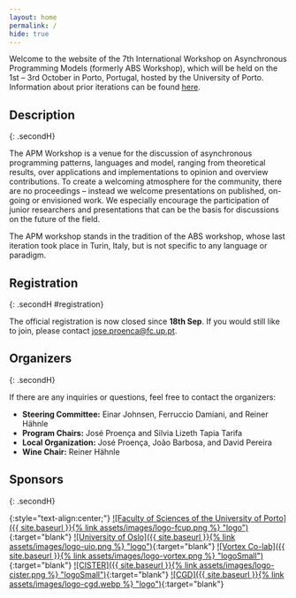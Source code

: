 ```yaml
---
layout: home
permalink: /
hide: true
---
```


Welcome to the website of the 7th International Workshop on Asynchronous Programming Models (formerly ABS Workshop), which will be held on the 1st – 3rd October in Porto, Portugal, hosted by the University of Porto. Information about prior iterations can be found [here](https://abs-models.org/publications/).


## Description
{: .secondH}

The APM Workshop is a venue for the discussion of asynchronous programming patterns, languages and model, ranging from theoretical results, over applications and implementations to opinion and overview contributions. To create a welcoming atmosphere for the community, there are no proceedings – instead we welcome presentations on published, on-going or envisioned work. We especially encourage the participation of junior researchers and presentations that can be the basis for discussions on the future of the field.

The APM workshop stands in the tradition of the ABS workshop, whose last iteration took place in Turin, Italy, but is not specific to any language or paradigm.

## Registration
{: .secondH #registration}

<!-- The official registration and prices are not yet available. However, we invite you to submit the pre-registration form without any commitment, to help us organising this event. -->

The official registration is now closed since __18th Sep__. If you would still like to join, please contact jose.proenca@fc.up.pt.

<!--
There will be no reviewing, but attendance is subject to approval by the organizers. If you previously filled the pre-registration form, this will replace your previous information, keeping the title and abstract unchanged when left empty.

 - [Pre-registration form](https://forms.gle/Wny3pB9sGV8eonwu5)

 - [Final Registration form](https://forms.gle/AQSoqceYgN14T6G46)

The registration prices are listed below:

 - Basic (includes 3 lunches, 110€)
 - Standard (basic + a social dinner on Wednesday, 150€)
 - Regular (basic + a  social event on Thursday evening, 180€)
 - Full (standard + a social event on Thursday evening, 230€)

-->

<!--
## Venue
{: .secondH}

The workshop will be held at the University of Porto, located at the centre of the beautiful city of Porto. More concrete details will be provided later.
 -->


## Organizers
{: .secondH}

If there are any inquiries or questions, feel free to contact the organizers:

<!-- General Organization: José Proença -->

- __Steering Committee:__ Einar Johnsen, Ferruccio Damiani, and Reiner Hähnle
- __Program Chairs:__ José Proença and Silvia Lizeth Tapia Tarifa
- __Local Organization:__  José Proença, João Barbosa, and David Pereira
- __Wine Chair:__ Reiner Hähnle

## Sponsors
{: .secondH}

{:style="text-align:center;"}
[![Faculty of Sciences of the University of Porto]({{ site.baseurl }}{% link assets/images/logo-fcup.png %} "logo")](https://fc.up.pt/){:target="blank"}
[![University of Oslo]({{ site.baseurl }}{% link assets/images/logo-uio.png %} "logo")](https://www.uio.no/english/){:target="blank"}
[![Vortex Co-lab]({{ site.baseurl }}{% link assets/images/logo-vortex.png %} "logoSmall")](https://www.vortex-colab.com/){:target="blank"}
[![CISTER]({{ site.baseurl }}{% link assets/images/logo-cister.png %} "logoSmall")](https://www.cister-labs.pt/){:target="blank"}
[![CGD]({{ site.baseurl }}{% link assets/images/logo-cgd.webp %} "logo")](https://www.cgd.pt/){:target="blank"}


<!--

{:style="text-align:center;"}
[![DMAT logo]({{ site.baseurl }}{###% link assets/dmat-logo.png %} "logo")](https://mat.ua.pt){:target="blank"}
[![CIDMA logo]({{ site.baseurl }}{###% link assets/cidma_logo.jpeg %} "logo")](https://cidma.ua.pt){:target="blank"}
[![logo]({{ site.baseurl }}{###% link assets/FCT_logo.png %} "logoSmall")](https://www.fct.pt/){:target="blank"}
[![logo]({{ site.baseurl }}{###% link assets/images/springer-logo-black-and-white.png %} "logoSmall")](){:target="blank"}

{:class="thanks"}
<small>This conference is supported by CIDMA through the Portuguese Foundation for Science and Technology (FCT), reference UIDB/04106/2020.
</small>


## Sponsors
[![NWO logo]({{ site.baseurl }}{###% link assets/nwo.jpg %})](https://nwo.nl/)
[![EAPLS logo]({{ site.baseurl }}{###% link assets/EAPLS_logo.jpg %})](https://eapls.org/)

 
-->
